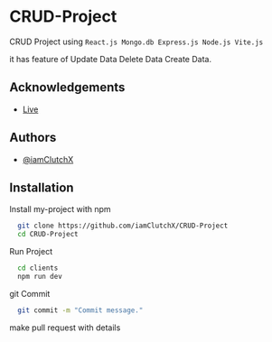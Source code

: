 
# CRUD-Project

CRUD Project using ```React.js Mongo.db Express.js Node.js Vite.js```

it has feature of Update Data Delete Data Create  Data. 


## Acknowledgements

 - [Live](https://crud-project-clients-brqg.vercel.app/)
 

## Authors

- [@iamClutchX](https://www.github.com/iamClutchX)


## Installation

Install my-project with npm
```bash
  git clone https://github.com/iamClutchX/CRUD-Project
  cd CRUD-Project
```
Run Project
```bash
  cd clients
  npm run dev
```
git Commit 
```bash
  git commit -m "Commit message."  
```
make pull request with details
